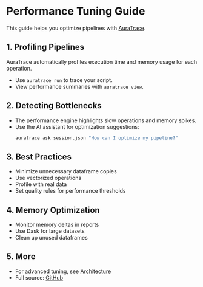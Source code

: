 # Performance Tuning Guide

This guide helps you optimize pipelines with [AuraTrace](https://github.com/Cosmos-Coder-Ray/AuraTrace.git).

## 1. Profiling Pipelines

AuraTrace automatically profiles execution time and memory usage for each operation.

- Use `auratrace run` to trace your script.
- View performance summaries with `auratrace view`.

## 2. Detecting Bottlenecks

- The performance engine highlights slow operations and memory spikes.
- Use the AI assistant for optimization suggestions:
  ```bash
  auratrace ask session.json "How can I optimize my pipeline?"
  ```

## 3. Best Practices
- Minimize unnecessary dataframe copies
- Use vectorized operations
- Profile with real data
- Set quality rules for performance thresholds

## 4. Memory Optimization
- Monitor memory deltas in reports
- Use Dask for large datasets
- Clean up unused dataframes

## 5. More
- For advanced tuning, see [Architecture](architecture.md)
- Full source: [GitHub](https://github.com/Cosmos-Coder-Ray/AuraTrace.git) 